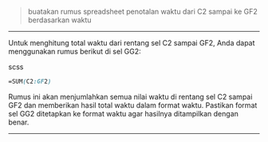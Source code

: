 > buatakan rumus spreadsheet penotalan waktu dari C2 sampai ke GF2 berdasarkan waktu

---

Untuk menghitung total waktu dari rentang sel C2 sampai GF2, Anda dapat menggunakan rumus berikut di sel GG2:

scss

```scss
=SUM(C2:GF2)
```

Rumus ini akan menjumlahkan semua nilai waktu di rentang sel C2 sampai GF2 dan memberikan hasil total waktu dalam format waktu. Pastikan format sel GG2 ditetapkan ke format waktu agar hasilnya ditampilkan dengan benar.

---